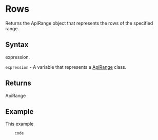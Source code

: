 # Rows

Returns the ApiRange object that represents the rows of the specified range.

## Syntax

expression.

`expression` - A variable that represents a [ApiRange](../ApiRange.md) class.

## Returns

ApiRange

## Example

This example

```javascript
	code
```